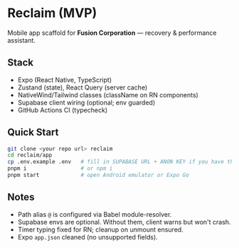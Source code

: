 # Reclaim (MVP)

Mobile app scaffold for **Fusion Corporation** — recovery & performance assistant.

## Stack
- Expo (React Native, TypeScript)
- Zustand (state), React Query (server cache)
- NativeWind/Tailwind classes (className on RN components)
- Supabase client wiring (optional; env guarded)
- GitHub Actions CI (typecheck)

## Quick Start

```bash
git clone <your repo url> reclaim
cd reclaim/app
cp .env.example .env   # fill in SUPABASE URL + ANON KEY if you have them
pnpm i                 # or npm i
pnpm start             # open Android emulator or Expo Go
```

## Notes
- Path alias `@` is configured via Babel module-resolver.
- Supabase envs are optional. Without them, client warns but won't crash.
- Timer typing fixed for RN; cleanup on unmount ensured.
- Expo `app.json` cleaned (no unsupported fields).
